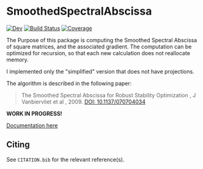 # SmoothedSpectralAbscissa

[![Dev](https://img.shields.io/badge/docs-dev-blue.svg)](https://dylanfesta.github.io/SmoothedSpectralAbscissa.jl/dev)
[![Build Status](https://github.com/dylanfesta/SmoothedSpectralAbscissa.jl/workflows/CI/badge.svg)](https://github.com/dylanfesta/SmoothedSpectralAbscissa.jl/actions)
[![Coverage](https://codecov.io/gh/dylanfesta/SmoothedSpectralAbscissa.jl/branch/master/graph/badge.svg)](https://codecov.io/gh/dylanfesta/SmoothedSpectralAbscissa.jl)


The Purpose of this package is computing the Smoothed Spectral Abscissa of square matrices, and the associated gradient. The computation can be optimized for recursion, so that each new calculation does not reallocate memory.

I implemented only the "simplified" version that does not have projections.

The algorithm is described in the following paper:

> The Smoothed Spectral Abscissa for Robust Stability Optimization , J Vanbiervliet et al , 2009. [DOI: 10.1137/070704034](https://doi.org/10.1137/070704034)

**WORK IN PROGRESS!**

[Documentation here](https://dylanfesta.github.io/SmoothedSpectralAbscissa.jl/dev)

## Citing

See `CITATION.bib` for the relevant reference(s).
